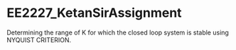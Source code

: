 # EE2227_KetanSirAssignment
Determining the range of K for which the closed loop system is stable using NYQUIST CRITERION.
